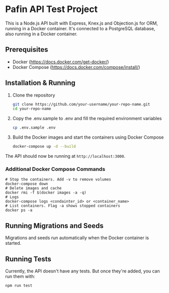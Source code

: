 # Pafin API Test Project

This is a Node.js API built with Express, Knex.js and Objection.js for ORM, running in a Docker container. It's 
connected to a PostgreSQL database, also running in a Docker container.

## Prerequisites

- Docker (https://docs.docker.com/get-docker/)
- Docker Compose (https://docs.docker.com/compose/install/)

## Installation & Running

1. Clone the repository
   ```bash
   git clone https://github.com/your-username/your-repo-name.git
   cd your-repo-name
   ```
2. Copy the .env.sample to .env and fill the required environment variables
    ```bash
    cp .env.sample .env
    ```
3. Build the Docker images and start the containers using Docker Compose
    ```bash
    docker-compose up -d --build
    ```

The API should now be running at `http://localhost:3000`.

### Additional Docker Compose Commands
```
# Stop the containers. Add -v to remove volumes
docker-compose down
# Delete images and cache
docker rmi -f $(docker images -a -q) 
# Logs
docker-compose logs <condainter_id> or <container_name>
# List containers. Flag -a shows stopped containers
docker ps -a
```

## Running Migrations and Seeds

Migrations and seeds run automatically when the Docker container is started.


## Running Tests

Currently, the API doesn't have any tests. But once they're added, you can run them with:
```bash
npm run test
```